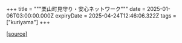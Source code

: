+++
title = """栗山町見守り・安心ネットワーク"""
date = 2025-01-06T03:00:00.000Z
expiryDate = 2025-04-24T12:46:06.322Z
tags = ["kuriyama"]
+++


[[source]](https://www.town.kuriyama.hokkaido.jp/soshiki/43/15354.html)
